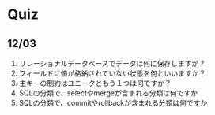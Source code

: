 # Quiz

## 12/03

1. リレーショナルデータベースでデータは何に保存しますか？
1. フィールドに値が格納されていない状態を何といいますか？
1. 主キーの制約はユニークともう１つは何ですか？
1. SQLの分類で、selectやmergeが含まれる分類は何ですか
1. SQLの分類で、commitやrollbackが含まれる分類は何ですか
